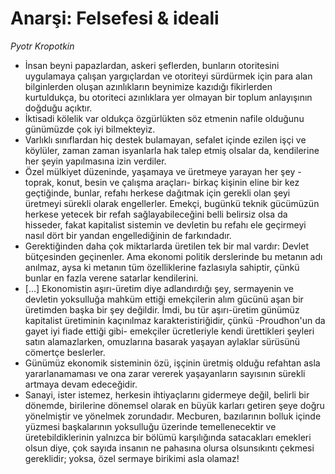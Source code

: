 # Anarşi: Felsefesi & ideali

*Pyotr Kropotkin*

* İnsan beyni papazlardan, askeri şeflerden, bunların otoritesini uygulamaya
  çalışan yargıçlardan ve otoriteyi sürdürmek için para alan bilginlerden oluşan
  azınlıkların beynimize kazıdığı fikirlerden kurtuldukça, bu otoriteci
  azınlıklara yer olmayan bir toplum anlayışının doğduğu açıktır.
* İktisadi kölelik var oldukça özgürlükten söz etmenin nafile olduğunu günümüzde
  çok iyi bilmekteyiz.
* Varlıklı sınıflardan hiç destek bulamayan, sefalet içinde ezilen işçi ve
  köylüler, zaman zaman isyanlarla hak talep etmiş olsalar da, kendilerine her
  şeyin yapılmasına izin verdiler.
* Özel mülkiyet düzeninde, yaşamaya ve üretmeye yarayan her şey -toprak, konut,
  besin ve çalışma araçları- birkaç kişinin eline bir kez geçtiğinde, bunlar,
  refahı herkese dağıtmak için gerekli olan şeyi üretmeyi sürekli olarak
  engellerler. Emekçi, bugünkü teknik gücümüzün herkese yetecek bir refah
  sağlayabileceğini belli belirsiz olsa da hisseder, fakat kapitalist sistemin
  ve devletin bu refahı ele geçirmeyi nasıl dört bir yandan engellediğinin de
  farkındadır.
* Gerektiğinden daha çok miktarlarda üretilen tek bir mal vardır: Devlet
  bütçesinden geçinenler. Ama ekonomi politik derslerinde bu metanın adı
  anılmaz, aysa ki metanın tüm özelliklerine fazlasıyla sahiptir, çünkü bunlar
  en fazla verene satarlar kendilerini.
* [...] Ekonomistin aşırı-üretim diye adlandırdığı şey, sermayenin ve devletin
  yoksulluğa mahküm ettiği emekçilerin alım gücünü aşan bir üretimden başka bir
  şey değildir. İmdi, bu tür aşırı-üretim günümüz kapitalist üretiminin
  kaçınılmaz karakteristiriğidir, çünkü -Proudhon'un da gayet iyi fiade ettiği
  gibi- emekçiler ücretleriyle kendi ürettikleri şeyleri satın alamazlarken,
  omuzlarına basarak yaşayan aylaklar sürüsünü cömertçe beslerler.
* Günümüz ekonomik sisteminin özü, işçinin üretmiş olduğu refahtan asla
  yararlanamaması ve ona zarar vererek yaşayanların sayısının sürekli artmaya
  devam edeceğidir.
* Sanayi, ister istemez, herkesin ihtiyaçlarını gidermeye değil, belirli bir
  dönemde, birilerine dönemsel olarak en büyük karları getiren şeye doğru
  yönelmiştir ve yönelmek zorundadır. Mecburen, bazılarının bolluk içinde
  yüzmesi başkalarının yoksulluğu üzerinde temellenecektir ve üretebildiklerinin
  yalnızca bir bölümü karşılığında satacakları emekleri olsun diye, çok sayıda
  insanın ne pahasına olursa olsunsıkıntı çekmesi gereklidir; yoksa, özel
  sermaye birikimi asla olamaz!
